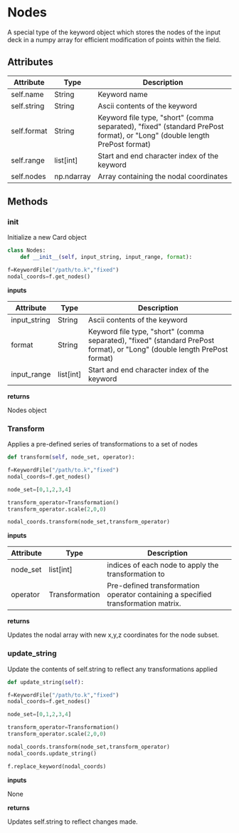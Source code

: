 # Nodes

A special type of the keyword object which stores the nodes of the input deck in a numpy array for efficient modification of points within the field.

## Attributes

| Attribute | Type | Description|
|---------|-------------|-------------|
| self.name | String | Keyword name |
| self.string | String | Ascii contents of the keyword |
| self.format | String | Keyword file type, "short" (comma separated), "fixed" (standard PrePost format), or "Long" (double length PrePost format) |
| self.range | list[int] | Start and end character index of the keyword |
| self.nodes | np.ndarray | Array containing the nodal coordinates |


## Methods

### __init__

Initialize a new Card object

``` python
class Nodes:
    def __init__(self, input_string, input_range, format):

f=KeywordFile("/path/to.k","fixed")
nodal_coords=f.get_nodes()
```
__inputs__

| Attribute | Type | Description|
|---------|-------------|-------------|
| input_string | String | Ascii contents of the keyword |
| format | String | Keyword file type, "short" (comma separated), "fixed" (standard PrePost format), or "Long" (double length PrePost format) |
| input_range | list[int] | Start and end character index of the keyword |


__returns__

Nodes object

### __Transform__

Applies a pre-defined series of transformations to a set of nodes

``` python
def transform(self, node_set, operator):

f=KeywordFile("/path/to.k","fixed")
nodal_coords=f.get_nodes()

node_set=[0,1,2,3,4]

transform_operator=Transformation()
transform_operator.scale(2,0,0)

nodal_coords.transform(node_set,transform_operator)

```

__inputs__

| Attribute | Type | Description|
|---------|-------------|-------------|
| node_set | list[int] | indices of each node to apply the transformation to |
| operator | Transformation | Pre-defined transformation operator containing a specified transformation matrix. |

__returns__

Updates the nodal array with new x,y,z coordinates for the node subset.

### __update_string__

Update the contents of self.string to reflect any transformations applied

``` python
def update_string(self):

f=KeywordFile("/path/to.k","fixed")
nodal_coords=f.get_nodes()

node_set=[0,1,2,3,4]

transform_operator=Transformation()
transform_operator.scale(2,0,0)

nodal_coords.transform(node_set,transform_operator)
nodal_coords.update_string()

f.replace_keyword(nodal_coords)
```

__inputs__

None


__returns__

Updates self.string to reflect changes made.